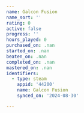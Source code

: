 ```yaml
---
name: Galcon Fusion
name_sort: ''
rating: 0
active: false
progress: ''
hours_played: 0
purchased_on: .nan
started_on: .nan
beaten_on: .nan
completed_on: .nan
mastered_on: .nan
identifiers:
  - type: steam
    appid: '44200'
    name: Galcon Fusion
    synced_on: '2024-08-30'

---
```

